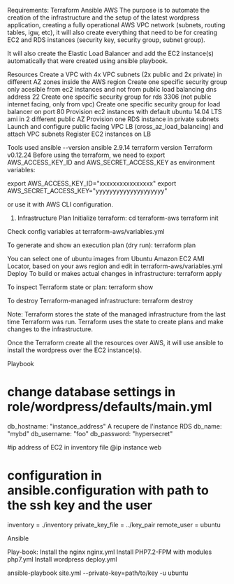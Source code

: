 Requirements:
Terraform
Ansible
AWS
The purpose is to automate the creation of the infrastructure and the setup of the latest wordpress application, creating a fully operational AWS VPC network (subnets, routing tables, igw, etc), it will also create everything that need to be for creating EC2 and RDS instances (security key, security group, subnet group).

It will also create the Elastic Load Balancer and add the EC2 instance(s) automatically that were created using ansible playbook.

Resources
Create a VPC with 4x VPC subnets (2x public and 2x private) in different AZ zones inside the AWS region
Create one specific security group only acesible from ec2 instances and not from public load balancing dns address 22
Create one specific security group for rds 3306 (not public internet facing, only from vpc)
Create one specific security group for load balancer on port 80
Provision ec2 instances with default ubuntu 14.04 LTS ami in 2 different public AZ
Provision one RDS instance in private subnets
Launch and configure public facing VPC LB (cross_az_load_balancing) and attach VPC subnets
Register EC2 instances on LB

Tools used
ansible --version
ansible 2.9.14
terraform version
Terraform v0.12.24
Before using the terraform, we need to export AWS_ACCESS_KEY_ID and AWS_SECRET_ACCESS_KEY as environment variables:

export AWS_ACCESS_KEY_ID="xxxxxxxxxxxxxxxx"
export AWS_SECRET_ACCESS_KEY="yyyyyyyyyyyyyyyyyyyy"

or use it with AWS CLI configuration.

1. Infrastructure
Plan
Initialize terraform: cd terraform-aws terraform init

Check config variables at terraform-aws/variables.yml

To generate and show an execution plan (dry run): terraform plan

You can select one of ubuntu images from Ubuntu Amazon EC2 AMI Locator, based on your aws region and edit in terraform-aws/variables.yml
Deploy
To build or makes actual changes in infrastructure: terraform apply

To inspect Terraform state or plan: terraform show

To destroy Terraform-managed infrastructure: terraform destroy

Note: Terraform stores the state of the managed infrastructure from the last time Terraform was run. Terraform uses the state to create plans and make changes to the infrastructure.

Once the Terraform create all the resources over AWS, it will use ansible to install the wordpress over the EC2 instance(s).

Playbook

# change database settings in role/wordpress/defaults/main.yml
db_hostname: "instance_address"    A recupere de l'instance RDS
db_name: "mybd"
db_username: "foo"
db_password: "hypersecret"

#ip address of EC2  in inventory file
@ip instance web 

# configuration in ansible.configuration with path to the ssh key and the user
inventory = ./inventory
private_key_file = ../key_pair
remote_user = ubuntu

Ansible

Play-book:
Install the nginx
nginx.yml
Install PHP7.2-FPM with modules
php7.yml
Install wordpress
deploy.yml

ansible-playbook site.yml --private-key=path/to/key -u ubuntu


